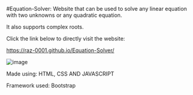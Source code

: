 #Equation-Solver:
Website that can be used to solve any linear equation with two unknowns or any quadratic equation.

It also supports complex roots.

Click the link below to directly visit the website:

https://raz-0001.github.io/Equation-Solver/

![image](https://user-images.githubusercontent.com/116879699/198576252-2f4ef4ab-2701-4f4b-8750-a5ce7df3e2bd.png)


Made using: HTML, CSS AND JAVASCRIPT

Framework used: Bootstrap
